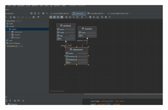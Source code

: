 


<img src="https://github.com/omar203010/w08-D01HW/blob/main/Screenshot%202023-03-06%20070514.png">

